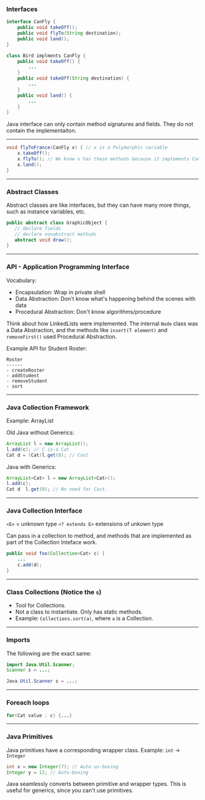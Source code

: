 
### Interfaces

```java
interface CanFly {
    public void takeOff();
    public void flyTo(String destination);
    public void land();
}

class Bird implments CanFly {
    public void takeOff() {
        ...
    }
    public void takeOff(String destination) {
        ...
    }
    public void land() {
        ...
    }
}
```

Java interface can only contain method signatures and fields. They do not contain the implementaiton. 

----

```java
void flyToFrance(CanFly x) { // x is a Polymorphic variable
    x.takeOff(); 
    x.flyTo(); // We know x has these methods because it implements CanFly
    x.land();
}
```

---

### Abstract Classes

Abstract classes are like interfaces, but they can have many more things, such as instance variables, etc. 

```java
public abstract class GraphicObject {
   // declare fields
   // declare nonabstract methods
   abstract void draw();
}
```

---

### API - Application Programming Interface

Vocabulary: 
- Encapsulation: Wrap in private shell
- Data Abstraction: Don't know what's happening behind the scenes with data
- Procedural Abstraction: Don't know algorithms/procedure

Think about how LinkedLists were implemented. The internal `Node` class was a Data Abstraction, and the methods like `insert(T element)` and `removeFirst()` used Procedural Abstraction. 

Example API for Student Roster: 

```
Roster
------
- createRoster
- addStudent
- removeStudent
- sort
```

---

### Java Collection Framework

Example: ArrayList

Old Java without Generics: 
```java
ArrayList l = new ArrayList();
l.add(c); // C is-a Cat
Cat d = (Cat)l.get(0); // Cast
```

Java with Generics:
```java
ArrayList<Cat> l = new ArrayList<Cat>();
l.add(c);
Cat d  l.get(0); // No need for Cast.
```

---

### Java Collection Interface

`<E>` = unknown type
`<? extends E>` extensions of unkown type

Can pass in a collection to method, and methods that are implemented as part of the Collection Inteface work. 
```java
public void foo(Collection<Cat> c) {
    ...
    c.add(d);
}
```

---

### Class Collections (Notice the `s`)

- Tool for Collections. 
- Not a class to instantiate. Only has static methods. 
- Example: `Collections.sort(a)`, where `a` is a Collection. 

---

### Imports

The following are the exact same:

```java
import Java.Util.Scanner;
Scanner s = ...;
```

```java
Java.Util.Scanner s = ...;
```

---

### Foreach loops

```java
for(Cat value : c) {...}
```

---

### Java Primitives

Java primitives have a corresponding wrapper class. 
Example: `int` -> `Integer`

```java
int x = new Integer(7); // Auto un-boxing
Integer y = 12; // Auto-boxing
```

Java seamlessly converts between primitive and wrapper types. 
This is useful for generics, since you can't use primitives. 



